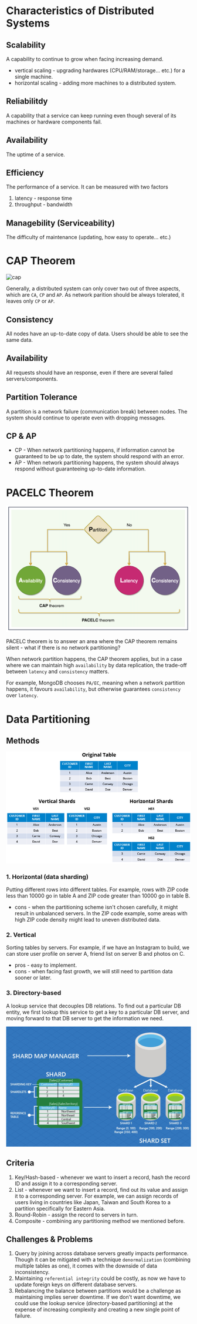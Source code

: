 Characteristics of Distributed Systems
===

## Scalability
A capability to continue to grow when facing increasing demand.

- vertical scaling - upgrading hardwares (CPU/RAM/storage... etc.) for a single machine.
- horizontal scaling - adding more machines to a distributed system.

## Reliabilitdy
A capability that a service can keep running even though several of its machines or hardware components fail.

## Availability
The uptime of a service.

## Efficiency
The performance of a service. It can be measured with two factors
1. latency - response time
2. throughput - bandwidth

## Managebility (Serviceability)
The difficulty of maintenance (updating, how easy to operate... etc.)

CAP Theorem
===

![cap](https://upload.wikimedia.org/wikipedia/commons/c/c6/CAP_Theorem_Venn_Diagram.png)

Generally, a distributed system can only cover two out of three aspects, which are `CA`, `CP` and `AP`. As network parition should be always tolerated, it leaves only `CP` or `AP`.

## Consistency
All nodes have an up-to-date copy of data. Users should be able to see the same data.

## Availability
All requests should have an response, even if there are several failed servers/components.

## Partition Tolerance
A partition is a network failure (communication break) between nodes. The system should continue to operate even with dropping messages.

## CP & AP
- CP - When network partitioning happens, if information cannot be guaranteed to be up to date, the system should respond with an error.
- AP - When network partitioning happens, the system should always respond without guaranteeing up-to-date information.

PACELC Theorem
===

![pacelc](./pacelc.png)

PACELC theorem is to answer an area where the CAP theorem remains silent - what if there is no network partitioning?

When network partition happens, the CAP theorem applies, but in a case where we can maintain high `availability` by data replication, the trade-off between `latency` and `consistency` matters.

For example, MongoDB chooses `PA/EC`, meaning when a network partition happens, it favours `availability`, but otherwise guarantees `consistency` over `latency`.

Data Partitioning
===

## Methods

![data-sharding](./data-sharding.webp)

### 1. Horizontal (data sharding)
Putting different rows into different tables. For example, rows with ZIP code less than 10000 go in table A and ZIP code greater than 10000 go in table B.
- cons - when the partitioning scheme isn't chosen carefully, it might result in unbalanced servers. In the ZIP code example, some areas with high ZIP code density might lead to uneven distributed data.

### 2. Vertical
Sorting tables by servers. For example, if we have an Instagram to build, we can store user profile on server A, friend list on server B and photos on C.
- pros - easy to implement.
- cons - when facing fast growth, we will still need to partition data sooner or later.

### 3. Directory-based
A lookup service that decouples DB relations. To find out a particular DB entity, we first lookup this service to get a key to a particular DB server, and moving forward to that DB server to get the information we need.

![directory-based](./directory-based.jpg)

## Criteria

1. Key/Hash-based - whenever we want to insert a record, hash the record ID and assign it to a corresponding server.
2. List - whenever we want to insert a record, find out its value and assign it to a corresponding server. For example, we can assign records of users living in countries like Japan, Taiwan and South Korea to a partition specifically for Eastern Asia.
3. Round-Robin - assign the record to servers in turn.
4. Composite - combining any partitioning method we mentioned before.

## Challenges & Problems

1. Query by joining across database servers greatly impacts performance. Though it can be mitigated with a technique `denormalization` (combining multiple tables as one), it comes with the downside of data inconsistency.
2. Maintaining `referential integrity` could be costly, as now we have to update foreign keys on different database servers.
3. Rebalancing the balance between partitions would be a challenge as maintaining implies server downtime. If we don't want downtime, we could use the lookup service (directory-based partitioning) at the expense of increasing complexity and creating a new single point of failure.
